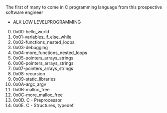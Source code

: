 The first of many to come in C programming language from this prospective software engineer
+ ALX LOW LEVELPROGRAMMING
0. 0x00-hello_world
1. 0x01-variables_if_else_while
2. 0x02-functions_nested_loops
3. 0x03-debugging
4. 0x04-more_functions_nested_loops
5. 0x05-pointers_arrays_strings
6. 0x06-pointers_arrays_strings
7. 0x07-pointers_arrays_strings
8. 0x08-recursion
9. 0x09-static_libraries
10. 0x0A-argc_argv
11. 0x0B-malloc_free
12. 0x0C-more_malloc_free
13. 0x0D. C - Preprocessor
14. 0x0E. C - Structures, typedef